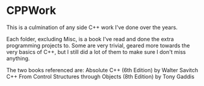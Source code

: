 # CPPWork

This is a culmination of any side C++ work I've done over the years.

Each folder, excluding Misc, is a book I've read and done the extra programming projects to.
Some are very trivial, geared more towards the very basics of C++, but I still did a lot of them to make sure I don't miss anything.

The two books referenced are:
Absolute C++ (6th Edition) by Walter Savitch
C++ From Control Structures through Objects (8th Edition) by Tony Gaddis
